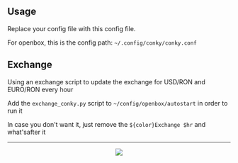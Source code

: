 ## Usage

Replace your config file with this config file.

For openbox, this is the config path: ```~/.config/conky/conky.conf```

## Exchange
Using an exchange script to update the exchange for USD/RON and EURO/RON every
hour

Add the ```exchange_conky.py``` script to ```~/config/openbox/autostart``` in order to run it


In case you don't want it, just remove the ```${color}Exchange $hr``` and what'safter it

--------------------

<p align="center">
<img src="https://image.ibb.co/mMeEy7/conky.png">
</p>
